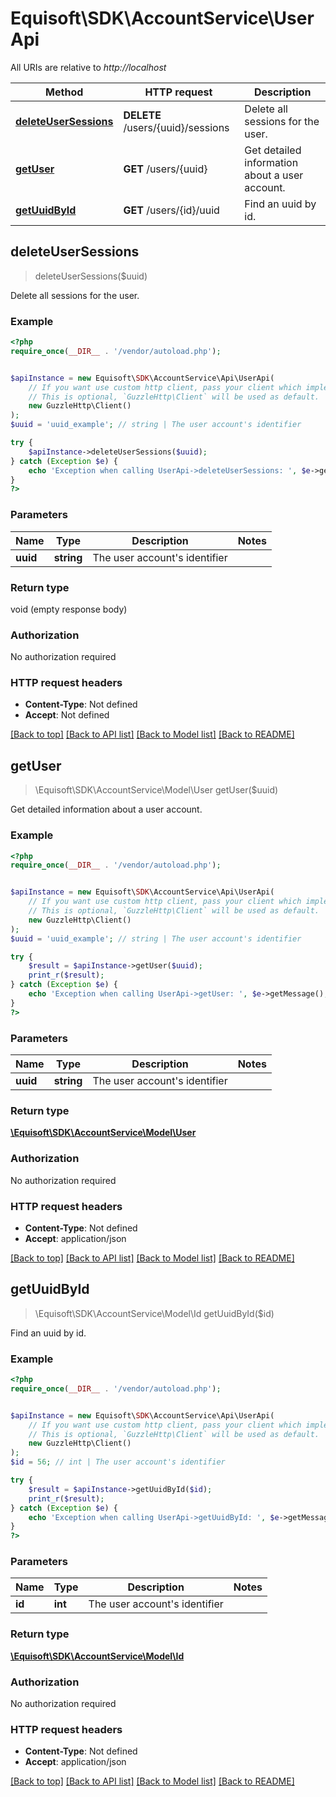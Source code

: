 # Equisoft\SDK\AccountService\UserApi

All URIs are relative to *http://localhost*

Method | HTTP request | Description
------------- | ------------- | -------------
[**deleteUserSessions**](UserApi.md#deleteUserSessions) | **DELETE** /users/{uuid}/sessions | Delete all sessions for the user.
[**getUser**](UserApi.md#getUser) | **GET** /users/{uuid} | Get detailed information about a user account.
[**getUuidById**](UserApi.md#getUuidById) | **GET** /users/{id}/uuid | Find an uuid by id.



## deleteUserSessions

> deleteUserSessions($uuid)

Delete all sessions for the user.

### Example

```php
<?php
require_once(__DIR__ . '/vendor/autoload.php');


$apiInstance = new Equisoft\SDK\AccountService\Api\UserApi(
    // If you want use custom http client, pass your client which implements `GuzzleHttp\ClientInterface`.
    // This is optional, `GuzzleHttp\Client` will be used as default.
    new GuzzleHttp\Client()
);
$uuid = 'uuid_example'; // string | The user account's identifier

try {
    $apiInstance->deleteUserSessions($uuid);
} catch (Exception $e) {
    echo 'Exception when calling UserApi->deleteUserSessions: ', $e->getMessage(), PHP_EOL;
}
?>
```

### Parameters


Name | Type | Description  | Notes
------------- | ------------- | ------------- | -------------
 **uuid** | **string**| The user account&#39;s identifier |

### Return type

void (empty response body)

### Authorization

No authorization required

### HTTP request headers

- **Content-Type**: Not defined
- **Accept**: Not defined

[[Back to top]](#) [[Back to API list]](../../README.md#documentation-for-api-endpoints)
[[Back to Model list]](../../README.md#documentation-for-models)
[[Back to README]](../../README.md)


## getUser

> \Equisoft\SDK\AccountService\Model\User getUser($uuid)

Get detailed information about a user account.

### Example

```php
<?php
require_once(__DIR__ . '/vendor/autoload.php');


$apiInstance = new Equisoft\SDK\AccountService\Api\UserApi(
    // If you want use custom http client, pass your client which implements `GuzzleHttp\ClientInterface`.
    // This is optional, `GuzzleHttp\Client` will be used as default.
    new GuzzleHttp\Client()
);
$uuid = 'uuid_example'; // string | The user account's identifier

try {
    $result = $apiInstance->getUser($uuid);
    print_r($result);
} catch (Exception $e) {
    echo 'Exception when calling UserApi->getUser: ', $e->getMessage(), PHP_EOL;
}
?>
```

### Parameters


Name | Type | Description  | Notes
------------- | ------------- | ------------- | -------------
 **uuid** | **string**| The user account&#39;s identifier |

### Return type

[**\Equisoft\SDK\AccountService\Model\User**](../Model/User.md)

### Authorization

No authorization required

### HTTP request headers

- **Content-Type**: Not defined
- **Accept**: application/json

[[Back to top]](#) [[Back to API list]](../../README.md#documentation-for-api-endpoints)
[[Back to Model list]](../../README.md#documentation-for-models)
[[Back to README]](../../README.md)


## getUuidById

> \Equisoft\SDK\AccountService\Model\Id getUuidById($id)

Find an uuid by id.

### Example

```php
<?php
require_once(__DIR__ . '/vendor/autoload.php');


$apiInstance = new Equisoft\SDK\AccountService\Api\UserApi(
    // If you want use custom http client, pass your client which implements `GuzzleHttp\ClientInterface`.
    // This is optional, `GuzzleHttp\Client` will be used as default.
    new GuzzleHttp\Client()
);
$id = 56; // int | The user account's identifier

try {
    $result = $apiInstance->getUuidById($id);
    print_r($result);
} catch (Exception $e) {
    echo 'Exception when calling UserApi->getUuidById: ', $e->getMessage(), PHP_EOL;
}
?>
```

### Parameters


Name | Type | Description  | Notes
------------- | ------------- | ------------- | -------------
 **id** | **int**| The user account&#39;s identifier |

### Return type

[**\Equisoft\SDK\AccountService\Model\Id**](../Model/Id.md)

### Authorization

No authorization required

### HTTP request headers

- **Content-Type**: Not defined
- **Accept**: application/json

[[Back to top]](#) [[Back to API list]](../../README.md#documentation-for-api-endpoints)
[[Back to Model list]](../../README.md#documentation-for-models)
[[Back to README]](../../README.md)

